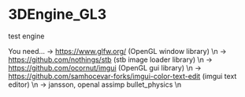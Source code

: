 # 3DEngine_GL3
test engine

You need...
-> https://www.glfw.org/ (OpenGL window library) \n 
-> https://github.com/nothings/stb (stb image loader library) \n
-> https://github.com/ocornut/imgui (OpenGL gui library) \n
-> https://github.com/samhocevar-forks/imgui-color-text-edit (imgui text editor) \n
-> jansson, openal assimp bullet_physics \n

